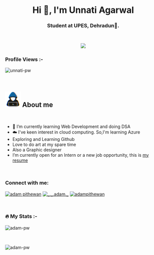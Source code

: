 <h1 align="center">Hi 👋, I'm Unnati Agarwal</h1>
<h3 align="center">Student at UPES, Dehradun🌟.</h3>

<br>

<p align="center">
  <a href="https://github.com/DenverCoder1/readme-typing-svg"><img src="https://readme-typing-svg.herokuapp.com?font=Time+New+Roman&color=cyan&size=25&center=true&vCenter=true&width=600&height=100&lines=Love+to+learn+new+stuffs..&hearts;++;Computer+Science+Student,;Web+Developer,;Cloud+Enthusiast,;Active+Learner"></a>
</p>

<p align="right"> <h3>Profile Views :-</h3> <img src="https://komarev.com/ghpvc/?username=unnati14ag&style=flat-square&color=blue"
    alt="unnati-pw" /> 
  </p>

<br>

## <picture><img src = "https://github.com/0xAbdulKhalid/0xAbdulKhalid/raw/main/assets/mdImages/about_me.gif" width = 50px></picture> **About me**

<br>

- 🌱 I’m currently learning Web Development and doing DSA
- ☁️ I've keen interest in cloud computing. So,I'm learning Azure
- Exploring and Learning Github
- Love to do art at my spare time
- Also a Graphic designer
- I’m currently open for an Intern or a new job opportunity, this is [my resume](https://drive.google.com/file/d/1ss-BAdrLe1SEnIwIb4IN0JDABuRa17lN/view?usp=sharing)

<br>

<h3 align="left">Connect with me:</h3>
<p align="left">
  <a href="https://www.linkedin.com/in/unnati-agarwal-22b95222b/" target="blank"><img align="center"
      src="https://raw.githubusercontent.com/rahuldkjain/github-profile-readme-generator/master/src/images/icons/Social/linked-in-alt.svg"
      alt="adam pithewan" height="30" width="40" /></a>
  <a href="https://www.instagram.com/unnati_014/" target="blank"><img align="center"
      src="https://raw.githubusercontent.com/rahuldkjain/github-profile-readme-generator/master/src/images/icons/Social/instagram.svg"
      alt="_._.adam._" height="30" width="40" /></a>
 <a href="https://twitter.com/Unnati_ag14" target="blank"><img align="center"
      src="https://raw.githubusercontent.com/rahuldkjain/github-profile-readme-generator/master/src/images/icons/Social/twitter.svg"
      alt="adampithewan" height="30" width="40" /></a>
</p>

<br>

<h3>🔥 My Stats :-</h3>
<p><img align="center"
    src="https://github-readme-stats.vercel.app/api/top-langs?username=unnati14ag&show_icons=true&locale=en&bg_color=0d1117&text_color=ffffff&layout=compact"
    alt="adam-pw" 
    bg_color=#808080/></p>

<br>

<p><img align="center" src="https://github-readme-streak-stats.herokuapp.com/?user=unnati14ag&theme=dark&background=0d1117&date_format=M%20j%5B%2C%20Y%5D" alt="adam-pw" /></p>
